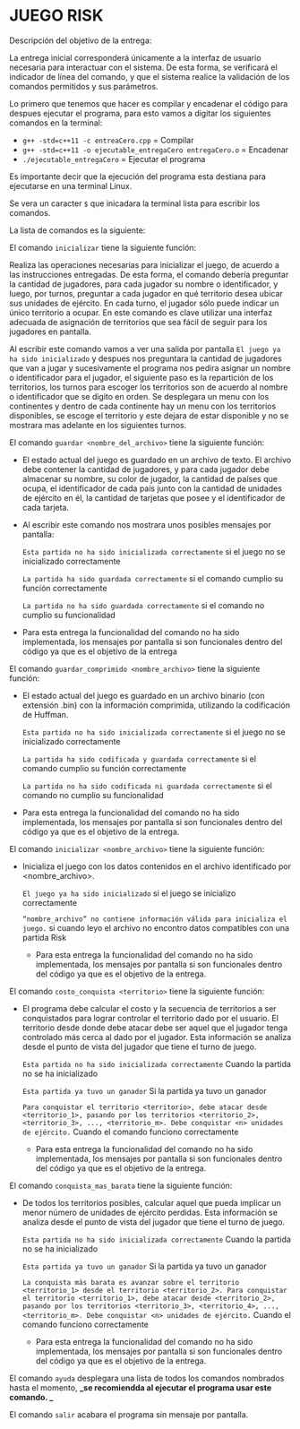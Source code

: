 # JUEGO RISK

Descripción del objetivo de la entrega:

La entrega inicial corresponderá únicamente a la interfaz de usuario necesaria para interactuar con el sistema. De
esta forma, se verificará el indicador de línea del comando, y que el sistema realice la validación de los comandos
permitidos y sus parámetros.

Lo primero que tenemos que hacer es compilar y encadenar el código para despues ejecutar el programa, para esto vamos a digitar los siguientes comandos en la terminal:

  - `g++ -std=c++11 -c entreaCero.cpp` = Compilar
  - `g++ -std=c++11 -o ejecutable_entregaCero entregaCero.o` = Encadenar
  - `./ejecutable_entregaCero` = Ejecutar el programa

Es importante decir que la ejecución del programa esta destiana para ejecutarse en una terminal Linux.

Se vera un caracter `$` que inicadara la terminal lista para escribir los comandos.

La lista de comandos es la siguiente: 

 El comando `inicializar` tiene la siguiente función: 

  Realiza las operaciones necesarias para inicializar el juego, de acuerdo a las instrucciones
  entregadas. De esta forma, el comando debería preguntar la cantidad de jugadores, para cada jugador su
  nombre o identificador, y luego, por turnos, preguntar a cada jugador en qué territorio desea ubicar sus
  unidades de ejército. En cada turno, el jugador sólo puede indicar un único territorio a ocupar. En este
  comando es clave utilizar una interfaz adecuada de asignación de territorios que sea fácil de seguir para los
  jugadores en pantalla.

  Al escribir este comando vamos a ver una salida por pantalla `El juego ya ha sido inicializado` y despues nos preguntara la cantidad de jugadores
  que van a jugar y sucesivamente el programa nos pedira asignar un nombre o identificador para el jugador, el siguiente paso es la repartición de
  los territorios, los turnos para escoger los territorios son de acuerdo al nombre o identificador que se digito en orden. Se desplegara un menu
  con los continentes y dentro de cada continente hay un menu con los territorios disponibles, se escoge el territorio y este dejara de estar disponible
  y no se mostrara mas adelante en los siguientes turnos.

  El comando `guardar <nombre_del_archivo>` tiene la siguiente función:

  - El estado actual del juego es guardado en un archivo de texto. El archivo debe contener la
    cantidad de jugadores, y para cada jugador debe almacenar su nombre, su color de jugador, la cantidad
    de países que ocupa, el identificador de cada país junto con la cantidad de unidades de ejército en él, la
    cantidad de tarjetas que posee y el identificador de cada tarjeta. 

  - Al escribir este comando nos mostrara unos posibles mensajes por pantalla:
    
    `Esta partida no ha sido inicializada correctamente` si el juego no se inicializado correctamente
    
    `La partida ha sido guardada correctamente` si el comando cumplio su función correctamente
    
    `La partida no ha sido guardada correctamente` si el comando no cumplio su funcionalidad

  - Para esta entrega la funcionalidad del comando no ha sido implementada, los mensajes por pantalla si son funcionales dentro
    del código ya que es el objetivo de la entrega

  El comando `guardar_comprimido <nombre_archivo>` tiene la siguiente función:

  - El estado actual del juego es guardado en un archivo binario (con extensión .bin) con la
    información comprimida, utilizando la codificación de Huffman.

    `Esta partida no ha sido inicializada correctamente` si el juego no se inicializado correctamente
    
    `La partida ha sido codificada y guardada correctamente` si el comando cumplio su función correctamente
    
    `La partida no ha sido codificada ni guardada correctamente` si el comando no cumplio su funcionalidad

  - Para esta entrega la funcionalidad del comando no ha sido implementada, los mensajes por pantalla si son funcionales dentro
    del código ya que es el objetivo de la entrega.

  El comando  `inicializar <nombre_archivo>` tiene la siguiente función:

  - Inicializa el juego con los datos contenidos en el archivo identificado por <nombre_archivo>.

    `El juego ya ha sido inicializado` si el juego se inicializo correctamente
    
    `“nombre_archivo” no contiene información válida para inicializa el juego.` si cuando leyo el archivo no encontro datos compatibles con una partida Risk

    - Para esta entrega la funcionalidad del comando no ha sido implementada, los mensajes por pantalla si son funcionales dentro
    del código ya que es el objetivo de la entrega.

  El comando `costo_conquista <territorio>` tiene la siguiente función:

  - El programa debe calcular el costo y la secuencia de territorios a ser conquistados para lograr
    controlar el territorio dado por el usuario. El territorio desde donde debe atacar debe ser aquel que el jugador
    tenga controlado más cerca al dado por el jugador. Esta información se analiza desde el punto de vista del
    jugador que tiene el turno de juego.

    `Esta partida no ha sido inicializada correctamente` Cuando la partida no se ha inicializado
    
    `Esta partida ya tuvo un ganador` Si la partida ya tuvo un ganador
    
    `Para conquistar el territorio <territorio>, debe atacar desde <territorio_1>,
     pasando por los territorios <territorio_2>, <territorio_3>, ..., <territorio_m>. Debe
     conquistar <n> unidades de ejército.` Cuando el comando funciono correctamente

     - Para esta entrega la funcionalidad del comando no ha sido implementada, los mensajes por pantalla si son funcionales dentro
       del código ya que es el objetivo de la entrega.

  El comando `conquista_mas_barata` tiene la siguiente función:

  - De todos los territorios posibles, calcular aquel que pueda implicar un menor número de
    unidades de ejército perdidas. Esta información se analiza desde el punto de vista del jugador que tiene el
    turno de juego.

    `Esta partida no ha sido inicializada correctamente` Cuando la partida no se ha inicializado
    
    `Esta partida ya tuvo un ganador` Si la partida ya tuvo un ganador
    
    `La conquista más barata es avanzar sobre el territorio <territorio_1>
    desde el territorio <territorio_2>. Para conquistar el territorio <territorio_1>, debe
    atacar desde <territorio_2>, pasando por los territorios <territorio_3>, <territorio_4>,
    ..., <territorio_m>. Debe conquistar <n> unidades de ejército.` Cuando el comando funciono correctamente

     - Para esta entrega la funcionalidad del comando no ha sido implementada, los mensajes por pantalla si son funcionales dentro
       del código ya que es el objetivo de la entrega.

El comando `ayuda` desplegara una lista de todos los comandos nombrados hasta el momento, **_se recomiendda al ejecutar el programa usar este comando. _**

El comando `salir` acabara el programa sin mensaje por pantalla.


    

